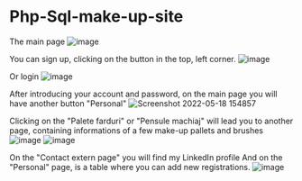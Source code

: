 # Php-Sql-make-up-site
The main page
![image](https://user-images.githubusercontent.com/91314839/168610346-435aab30-1399-40e0-8a75-eb0ef66c1739.png)

You can sign up, clicking on the button in the top, left corner.
![image](https://user-images.githubusercontent.com/91314839/169041803-5daf5bd3-72fc-4cee-b713-6a39feabd2f0.png)

Or login
![image](https://user-images.githubusercontent.com/91314839/169042135-01370e55-9be7-4fdd-835d-8996b25f710c.png)

After introducing your account and password, on the main page you will have another button "Personal"
![Screenshot 2022-05-18 154857](https://user-images.githubusercontent.com/91314839/169042365-01676763-4d8a-454c-802f-70efc06ab11d.png)

Clicking on the "Palete farduri" or "Pensule machiaj" will lead you to another page, containing informations of a few make-up pallets and brushes
![image](https://user-images.githubusercontent.com/91314839/169042668-92626236-d15c-4172-aba7-d1080628cac7.png)
![image](https://user-images.githubusercontent.com/91314839/169043144-82d2b195-30ba-482c-b744-398c42821c13.png)

On the "Contact extern page" you will find my LinkedIn profile
And on the "Personal" page, is a table where you can add new registrations.
![image](https://user-images.githubusercontent.com/91314839/169043503-33439e4b-0b61-4363-bc0a-109d2e4c084a.png)
